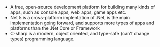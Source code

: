 * A free, open-source development platform for building many kinds of apps, such as console apps, web apps, game apps etc.
* Net 5 is a cross-platform implentation of .Net, is the main implementation going forward, and supports more types of apps and platforms than the .Net Core or Framework
* C-sharp is a modern, object oriented, and type-safe (can't change types) programming language. 

